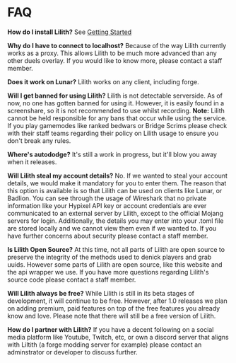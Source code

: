 # FAQ

**How do I install Lilith?** See [Getting Started](getting_started.md)

**Why do I have to connect to localhost?**
Because of the way Lilith currently works as a proxy. This allows Lilith to be much more advanced than any other duels overlay. If you would like to know more, please contact a staff member.

**Does it work on Lunar?** 
Lilith works on any client, including forge.

**Will I get banned for using Lilith?**
Lilith is not detectable serverside. As of now, no one has gotten banned for using it. However, it is easily found in a screenshare, so it is not recommended to use whilst recording. **Note:** Lilith cannot be held responsible for any bans that occur while using the service. If you play gamemodes like ranked bedwars or Bridge Scrims please check with their staff teams regarding their policy on Lilith usage to ensure you don't break any rules.

**Where's autododge?** 
It's still a work in progress, but it'll blow you away when it releases.

**Will Lilith steal my account details?** No. If we wanted to steal your account details, we would make it mandatory for you to enter them. The reason that this option is available is so that Lilith can be used on clients like Lunar, or Badlion. You can see through the usage of Wireshark that no private information like your Hypixel API key or account credentials are ever communicated to an external server by Lilith, except to the official Mojang servers for login. Additionally, the details you may enter into your .toml file are stored locally and we cannot view them even if we wanted to. If you have further concerns about security please contact a staff member.

**Is Lilith Open Source?**
At this time, not all parts of Lilith are open source to preserve the integrity of the methods used to denick players and grab uuids. However some parts of Lilith are open source, like this website and the api wrapper we use. If you have more questions regarding Lilith's source code please contact a staff member.

**Will Lilith always be free?**
While Lilith is still in its beta stages of development, it will continue to be free. However, after 1.0 releases we plan on adding premium, paid features on top of the free features you already know and love. Please note that there will still be a free version of Lilith.

**How do I partner with Lilith?**
If you have a decent following on a social media platform like Youtube, Twitch, etc, or own a discord server that aligns with Liltith (a forge modding server for example) please contact an adminstrator or developer to discuss further.